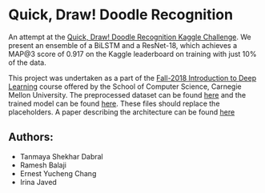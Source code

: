 # Quick, Draw! Doodle Recognition
An attempt at the [Quick, Draw! Doodle Recognition Kaggle Challenge](https://www.kaggle.com/c/quickdraw-doodle-recognition). We present an ensemble of a BiLSTM and a ResNet-18, which achieves a MAP@3 score of 0.917 on the Kaggle leaderboard on training with just 10% of the data.

This project was undertaken as a part of the [Fall-2018 Introduction to Deep Learning](http://deeplearning.cs.cmu.edu/) course offered by the School of Computer Science, Carnegie Mellon University. The preprocessed dataset can be found [here](https://drive.google.com/open?id=1CUkYNfk8IfRgpz9fqNWiDAwk_dS6BGV3) and the trained model can be found [here](https://drive.google.com/open?id=1bBmjaKWSNb7y_voftOzuHnTJpPP9FpMl). These files should replace the placeholders. A paper describing the architecture can be found [here](Paper/project_paper.pdf)

## Authors:
* Tanmaya Shekhar Dabral
* Ramesh Balaji
* Ernest Yucheng Chang
* Irina Javed

